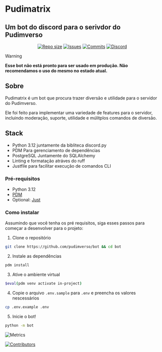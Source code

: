 # Pudimatrix

## Um bot do discord para o serivdor do Pudimverso

<div align="center">
    <p align="center">
        <a href="https://github.com/pudimverso/bot">
            <img alt="Repo size" src="https://img.shields.io/github/repo-size/pudimverso/bot?style=for-the-badge&logo=github&color=FAB387&logoColor=FAB387&labelColor=302D41"/></a>
        <a href="https://github.com/pudimverso/bot/issues">
            <img alt="Issues" src="https://img.shields.io/github/issues/pudimverso/bot?style=for-the-badge&logo=githubactions&color=F9E2AF&logoColor=F9E2AF&labelColor=302D41"></a>
        <a href="https://github.com/pudimverso/bot/commits/main/">
            <img alt="Commits" src="https://img.shields.io/github/commit-activity/t/pudimverso/bot?style=for-the-badge&logo=conventionalcommits&color=09CDAA&logoColor=F9E2AF&labelColor=302D41"></a>
        <a href="https://discord.gg/yK25rv2E56">
            <img alt="Discord" src="https://img.shields.io/discord/1216042188996083774?style=for-the-badge&logo=discord&color=B4BEFE&logoColor=B4BEFE&labelColor=302D41"></a>
    </p>
</div>

> [!WARNING]
**Esse bot não está pronto para ser usado em produção. Não recomendamos o uso do mesmo no estado atual.**

## Sobre
Pudimatrix é um bot que procura trazer diversão e utilidade para o servidor do Pudimverso.

Ele foi feito para implementar uma variedade de features para o servidor, incluindo moderação, suporte, utilidade e múlitplos comandos de diversão.

## Stack
- Python 3.12 juntamente da bibliteca discord.py
- PDM Para gerenciamento de dependências
- PostgreSQL Juntamente do SQLAlchemy
- Linting e formatação atráves do ruff
- Justfile para facilitar execução de comandos CLI

### Pré-requisitos
- Python 3.12
- [PDM](https://pdm-project.org/latest/)
- Optional: [Just](https://github.com/casey/just/)

### Como instalar
Assumindo que você tenha os pré requisitos, siga esses passos para começar a desenvolver para o projeto:

1. Clone o repositório
```bash
git clone https://github.com/pudimverso/bot && cd bot
```

2. Instale as dependências
```bash
pdm install
```

3. Ative o ambiente virtual
```bash
$eval(pdm venv activate in-project)
```

4. Copie o arquivo `.env.sample` para `.env` e preencha os valores nescessários
```bash
cp .env.example .env
```

5. Inicie o bot!
```bash
python -m bot
```

![Metrics](https://repobeats.axiom.co/api/embed/06d2b47f2171aae6f6a09b680caefe9af1607a26.svg "Repobeats analytics image")

[![Contributors](https://contrib.rocks/image?repo=pudimverso/bot)](https://github.com/pudimverso/bot/graphs/contributors)
